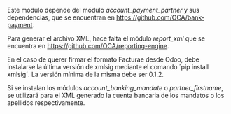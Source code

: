Este módulo depende del módulo *account_payment_partner* y sus
dependencias, que se encuentran en
<https://github.com/OCA/bank-payment>.

Para generar el archivo XML, hace falta el módulo *report_xml* que se
encuentra en <https://github.com/OCA/reporting-engine>.

En el caso de querer firmar el formato Facturae desde Odoo, debe
instalarse la última versión de xmlsig mediante el comando ´pip install
xmlsig´. La versión mínima de la misma debe ser 0.1.2.

Si se instalan los módulos *account_banking_mandate* o
*partner_firstname*, se utilizará para el XML generado la cuenta
bancaria de los mandatos o los apellidos respectivamente.
